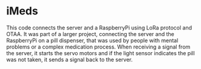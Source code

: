 # iMeds
This code connects the server and a RaspberryPi using LoRa protocol and OTAA.
It was part of a larger project, connecting the server and the RaspberryPi on a pill dispenser, that was used by people with mental problems or a complex medication process. When receiving a signal from the server, it starts the servo motors and if the light sensor indicates the pill was not taken, it sends a signal back to the server.
